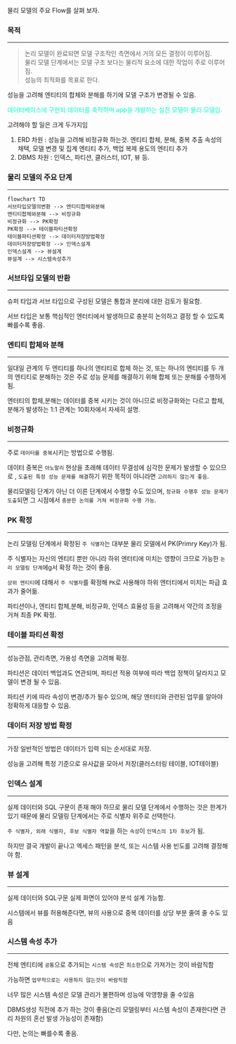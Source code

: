 
물리 모델의 주요 Flow를 살펴 보자.

### 목적
---

>논리 모델이 완료되면 모델 구조적인 측면에서 거의 모든 결정이 이루어짐. \
>물리 모델 단계에서는 모델 구조 보다는 물리적 요소에 대한 작업이 주로 이루어짐. \
>성능의 최적화를 목표로 한다.

성능을 고려해 엔티티의 합체와 분해를 하기에 모델 구조가 변경될 수 있음.

<font color="#00ffcc">데이터베이스에 구현되 데이터를 축적하며 app을 개발하는 실전 모델이 물리 모델임. </font>

고려해야 할 일은 크게 두가지임

1. ERD 차원 : 성능을 고려해 비정규화 하는것.
   엔티티 합체, 분해, 중복 추출 속성의 채택, 모델 변경 및 집계 엔티티 추가, 백업 복제 용도의 엔티티 추가
2. DBMS 차원 : 인덱스, 파티션, 클러스터, IOT, 뷰 등.


### 물리 모델의 주요 단계
---

```mermaid
flowchart TD
서브타입모델의변환 --> 엔티티합체와분해
엔티티합체와분해 --> 비정규화
비정규화 --> PK확정
PK확정 --> 테이블파티션확정
테이블파티션확정 --> 데이터저장방법확정
데이터저장방법확정 --> 인덱스설계
인덱스설계 --> 뷰설계
뷰설계 --> 시스템속성추가
```

### 서브타입 모델의 반환
---

슈퍼 타입과 서브 타입으로 구성된 모델은 통합과 분리에 대한 검토가 필요함.

서브 타입은 보통 핵심적인 엔터티에서 발생하므로 충분히 논의하고 결정 할 수 있도록 빠를수록 좋음.


### 엔티티 합체와 분해
---

일대일 관계의 두 엔티티를 하나의 엔티티로 합체 하는 것, 또는 하나의 엔티티를 두 개의 엔티티로 분해하는 것은 주로 성능 문제를 해결하기 위해 합체 또는 분해를 수행하게 됨.

엔터티의 합체,분해는 데이터를 중복 시키는 것이 아니므로 비정규화와는 다르고 합체, 분해가 발생하는 1:1 관계는 10회차에서 자세히 설명.


### 비정규화
---

주로 `데이터를 중복`시키는 방법으로 수행됨.

데이터 중복은 `아노말리` 현상을 초래해 데이터 무결성에 심각한 문제가 발생할 수 있으므로 , `도출된 특정 성능 문제를 해결`하기 위한 목적이 아니라면 `고려하지 않는게 좋음`.

물리모델링 단계가 아닌 더 이른 단계에서 수행할 수도 있으며, `정규화 수행후 성능 문제가 도출`되면 그 시점에서 `충분한 논의를 거쳐 비정규화 수행 가능`.


### PK 확정
---

논리 모델링 단계에서 확정된 `주 식별자`는 대부분 물리 모델에서 PK(Primry Key)가 됨.

주 식별자는 자신의 엔티티 뿐만 아니라 하위 엔터티에 미치는 영향이 크므로 가능한 `논리 모델링 단계`에g서 확정 하는 것이 좋음.

`상위 엔티티`에 대해서 `주 식별자`를 확정해 `PK`로 사용해야 하위 엔터티에서 미치는 파급 효과가 줄어듦.

파티션이나, 엔티티 합체,분해, 비정규화, 인덱스 효율성 등을 고려해서 약간의 조정을 거쳐 최종 PK 확정.


### 테이블 파티션 확정
---

성능관점, 관리측면, 가용성 측면을 고려해 확정.

파티션은 데이터 백업과도 연관되며, 파티션 적용 여부에 따라 백업 정책이 달라지고 모델이 변경 될 수 있음.

파티션 키에 따라 속성이 변경/추가 될수 있으며, 해당 엔터티와 관련된 업무를 알아야 정확하게 대응할 수 있음.


### 데이터 저장 방법 확정
---

가장 일반적인 방법은 데이터가 입력 되는 순서대로 저장.

성능을 고려해 특정 기준으로 유사값을 모아서 저장(클러스터링 테이블, IOT테이블)


### 인덱스 설계
---

실제 데이터와 SQL 구문이 존재 해야 하므로 물리 모델 단계에서 수행하는 것은 한계가 있기 때문에 물리 모델링 단계에서는 주로 식별자 위주로 선택한다.

`주 식별자, 외래 식별자, 후보 식별자 역할`을 하는 `속성`이 `인덱스의 1차 후보`가 됨.

하지만 결국 개발이 끝나고 엑세스 패턴을 분석, 또는 시스템 사용 빈도를 고려해 결정해야 함.

### 뷰 설계
---

실제 데이터와 SQL구문 실제 화면이 있어야 분석 설계 가능함.

시스템에서 뷰를 허용해준다면, 뷰의 사용으로 중복 데이터를 상당 부분 줄여 줄 수도 있음


### 시스템 속성 추가
---

전체 엔티티에 `공통`으로 추가되는 `시스템 속성`은 `최소한`으로 가져가는 것이 바람직함

가능하면 `업무적으로는 사용하지 않는것이 바람직함`

너무 많은 시스템 속성은 모델 관리가 불편하며 성능에 악영향을 줄 수있음

DBMS생성 직전에 추가 하는 것이 좋음(논리 모델링부터 시스템 속성이 존재한다면 관리 차원의 혼선 발생 가능성이 존재함)

다만, 논의는 빠를수록 좋음.
